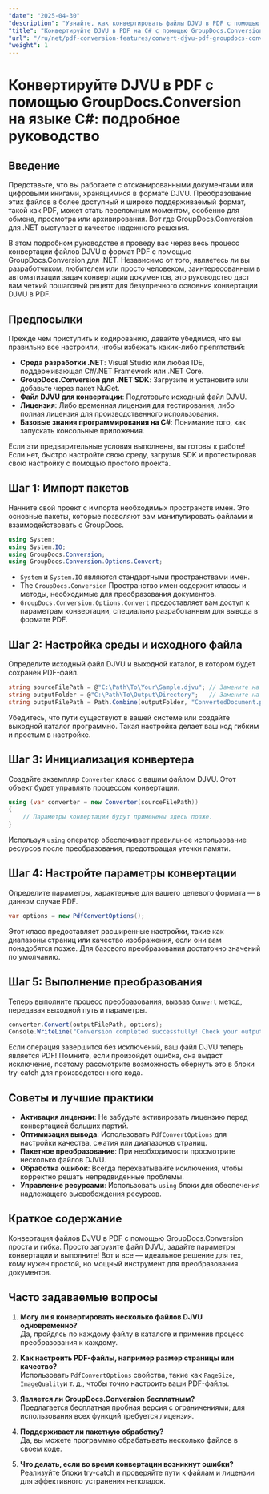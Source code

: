 ```yaml
---
"date": "2025-04-30"
"description": "Узнайте, как конвертировать файлы DJVU в PDF с помощью GroupDocs.Conversion в .NET. Следуйте этому пошаговому руководству для бесшовного преобразования документов."
"title": "Конвертируйте DJVU в PDF на C# с помощью GroupDocs.Conversion&#58; Пошаговое руководство"
"url": "/ru/net/pdf-conversion-features/convert-djvu-pdf-groupdocs-conversion-csharp/"
"weight": 1
---
```


# Конвертируйте DJVU в PDF с помощью GroupDocs.Conversion на языке C#: подробное руководство

## Введение
Представьте, что вы работаете с отсканированными документами или цифровыми книгами, хранящимися в формате DJVU. Преобразование этих файлов в более доступный и широко поддерживаемый формат, такой как PDF, может стать переломным моментом, особенно для обмена, просмотра или архивирования. Вот где GroupDocs.Conversion для .NET выступает в качестве надежного решения.

В этом подробном руководстве я проведу вас через весь процесс конвертации файлов DJVU в формат PDF с помощью GroupDocs.Conversion для .NET. Независимо от того, являетесь ли вы разработчиком, любителем или просто человеком, заинтересованным в автоматизации задач конвертации документов, это руководство даст вам четкий пошаговый рецепт для безупречного освоения конвертации DJVU в PDF.

## Предпосылки

Прежде чем приступить к кодированию, давайте убедимся, что вы правильно все настроили, чтобы избежать каких-либо препятствий:

- **Среда разработки .NET**: Visual Studio или любая IDE, поддерживающая C#/.NET Framework или .NET Core.
- **GroupDocs.Conversion для .NET SDK**: Загрузите и установите или добавьте через пакет NuGet.
- **Файл DJVU для конвертации**: Подготовьте исходный файл DJVU.
- **Лицензия**: Либо временная лицензия для тестирования, либо полная лицензия для производственного использования.
- **Базовые знания программирования на C#**: Понимание того, как запускать консольные приложения.

Если эти предварительные условия выполнены, вы готовы к работе! Если нет, быстро настройте свою среду, загрузив SDK и протестировав свою настройку с помощью простого проекта.

## Шаг 1: Импорт пакетов

Начните свой проект с импорта необходимых пространств имен. Это основные пакеты, которые позволяют вам манипулировать файлами и взаимодействовать с GroupDocs.

```csharp
using System;
using System.IO;
using GroupDocs.Conversion;
using GroupDocs.Conversion.Options.Convert;
```

- `System` и `System.IO` являются стандартными пространствами имен.
- The `GroupDocs.Conversion` Пространство имен содержит классы и методы, необходимые для преобразования документов.
- `GroupDocs.Conversion.Options.Convert` предоставляет вам доступ к параметрам конвертации, специально разработанным для вывода в формате PDF.

## Шаг 2: Настройка среды и исходного файла

Определите исходный файл DJVU и выходной каталог, в котором будет сохранен PDF-файл.

```csharp
string sourceFilePath = @"C:\Path\To\Your\Sample.djvu"; // Замените на путь к вашему файлу DJVU
string outputFolder = @"C:\Path\To\Output\Directory";   // Замените на нужную вам выходную папку
string outputFilePath = Path.Combine(outputFolder, "ConvertedDocument.pdf");
```

Убедитесь, что пути существуют в вашей системе или создайте выходной каталог программно. Такая настройка делает ваш код гибким и простым в настройке.

## Шаг 3: Инициализация конвертера

Создайте экземпляр `Converter` класс с вашим файлом DJVU. Этот объект будет управлять процессом конвертации.

```csharp
using (var converter = new Converter(sourceFilePath))
{
    // Параметры конвертации будут применены здесь позже.
}
```

Используя `using` оператор обеспечивает правильное использование ресурсов после преобразования, предотвращая утечки памяти.

## Шаг 4: Настройте параметры конвертации

Определите параметры, характерные для вашего целевого формата — в данном случае PDF.

```csharp
var options = new PdfConvertOptions();
```

Этот класс предоставляет расширенные настройки, такие как диапазоны страниц или качество изображения, если они вам понадобятся позже. Для базового преобразования достаточно значений по умолчанию.

## Шаг 5: Выполнение преобразования

Теперь выполните процесс преобразования, вызвав `Convert` метод, передавая выходной путь и параметры.

```csharp
converter.Convert(outputFilePath, options);
Console.WriteLine("Conversion completed successfully! Check your output folder.");
```

Если операция завершится без исключений, ваш файл DJVU теперь является PDF! Помните, если произойдет ошибка, она выдаст исключение, поэтому рассмотрите возможность обернуть это в блоки try-catch для производственного кода.

## Советы и лучшие практики

- **Активация лицензии**: Не забудьте активировать лицензию перед конвертацией больших партий.
- **Оптимизация вывода**: Использовать `PdfConvertOptions` для настройки качества, сжатия или диапазонов страниц.
- **Пакетное преобразование**: При необходимости просмотрите несколько файлов DJVU.
- **Обработка ошибок**: Всегда перехватывайте исключения, чтобы корректно решать непредвиденные проблемы.
- **Управление ресурсами**: Использовать `using` блоки для обеспечения надлежащего высвобождения ресурсов.

## Краткое содержание

Конвертация файлов DJVU в PDF с помощью GroupDocs.Conversion проста и гибка. Просто загрузите файл DJVU, задайте параметры конвертации и выполните! Вот и все — идеальное решение для тех, кому нужен простой, но мощный инструмент для преобразования документов.

## Часто задаваемые вопросы

1. **Могу ли я конвертировать несколько файлов DJVU одновременно?**  
Да, пройдясь по каждому файлу в каталоге и применив процесс преобразования к каждому.

2. **Как настроить PDF-файлы, например размер страницы или качество?**  
Использовать `PdfConvertOptions` свойства, такие как `PageSize`, `ImageQuality`и т. д., чтобы точно настроить ваши PDF-файлы.

3. **Является ли GroupDocs.Conversion бесплатным?**  
Предлагается бесплатная пробная версия с ограничениями; для использования всех функций требуется лицензия.

4. **Поддерживает ли пакетную обработку?**  
Да, вы можете программно обрабатывать несколько файлов в своем коде.

5. **Что делать, если во время конвертации возникнут ошибки?**  
Реализуйте блоки try-catch и проверяйте пути к файлам и лицензии для эффективного устранения неполадок.